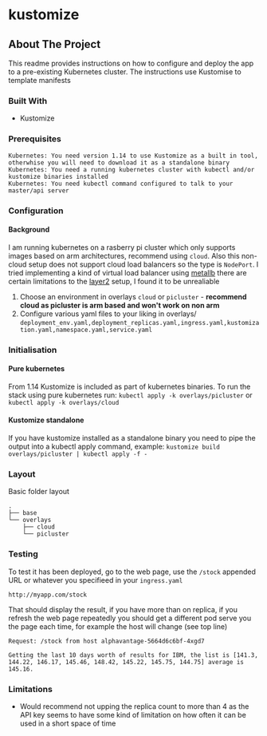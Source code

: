 # kustomize

<!-- ABOUT THE PROJECT -->
## About The Project

This readme provides instructions on how to configure and deploy the app to a pre-existing Kubernetes cluster. The instructions use Kustomise to template manifests

### Built With

* Kustomize

### Prerequisites

    Kubernetes: You need version 1.14 to use Kustomize as a built in tool, otherwhise you will need to download it as a standalone binary
    Kubernetes: You need a running kubernetes cluster with kubectl and/or kustomize binaries installed
    Kubernetes: You need kubectl command configured to talk to your master/api server

### Configuration

#### Background

I am running kubernetes on a rasberry pi cluster which only supports images based on arm architectures, recommend using `cloud`. Also this non-cloud setup does not support cloud load balancers so the type is `NodePort`. I tried implementing a kind of virtual load balancer using [metallb](https://metallb.universe.tf/installation/) there are certain limitations to the [layer2](https://metallb.universe.tf/concepts/layer2/#limitations) setup, I found it to be unrealiable

1. Choose an environment in overlays  `cloud` or `picluster` - **recommend cloud as picluster is arm based and won't work on non arm**
2. Configure various yaml files to your liking in overlays/ `deployment_env.yaml,deployment_replicas.yaml,ingress.yaml,kustomization.yaml,namespace.yaml,service.yaml`

### Initialisation

#### Pure kubernetes 

From 1.14 Kustomize is included as part of kubernetes binaries. To run the stack using pure kubernetes run: `kubectl apply -k overlays/picluster` or `kubectl apply -k overlays/cloud`

#### Kustomize standalone

If you have kustomize installed as a standalone binary you need to pipe the output into a kubectl apply command, example: `kustomize build overlays/picluster | kubectl apply -f -` 
    
### Layout

Basic folder layout

    .
    ├── base
    └── overlays
        ├── cloud
        └── picluster

### Testing

To test it has been deployed, go to the web page, use the `/stock` appended URL or whatever you specifieed in your `ingress.yaml`

    http://myapp.com/stock

That should display the result, if you have more than on replica, if you refresh the web page repeatedly you should get a different pod serve you the page each time, for example the host will change (see top line)

    Request: /stock from host alphavantage-5664d6c6bf-4xgd7

    Getting the last 10 days worth of results for IBM, the list is [141.3, 144.22, 146.17, 145.46, 148.42, 145.22, 145.75, 144.75] average is 145.16.

### Limitations

* Would recommend not upping the replica count to more than 4 as the API key seems to have some kind of limitation on how often it can be used in a short space of time
